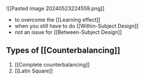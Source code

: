 ![[Pasted image 20240523224559.png]]
- to overcome the [[Learning effect]]
- when you still have to do [[Within-Subject Design]]
- not an issue for [[Between-Subject Design]]
## Types of [[Counterbalancing]]
1. [[Complete counterbalancing]]
2. [[Latin Square]]
